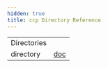 ```yaml
---
hidden: true
title: ccp Directory Reference
---
```


|  |  |
|----|----|
| Directories |  |
| directory   | <a href="dir_c3e09d46192d4dc1a0d82312c7307192.md">doc</a> |
